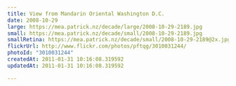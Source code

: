 ```yaml
---
title: View from Mandarin Oriental Washington D.C.
date: 2008-10-29
large: https://mea.patrick.nz/decade/large/2008-10-29-2189.jpg
small: https://mea.patrick.nz/decade/small/2008-10-29-2189.jpg
smallRetina: https://mea.patrick.nz/decade/small/2008-10-29-2189@2x.jpg
flickrUrl: http://www.flickr.com/photos/pftqg/3010031244/
photoId: "3010031244"
createdAt: 2011-01-31 10:16:08.319592
updatedAt: 2011-01-31 10:16:08.319592

---
```


